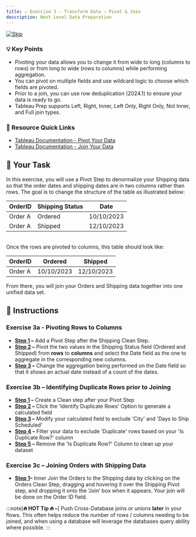 ```yaml
---
title: ✏️ Exercise 3 - Transform Data – Pivot & Join
description: Next Level Data Preparation
---
```

[![Skip](/images/skip.png)](#-instructions)
### 💡 Key Points

* Pivoting your data allows you to change it from wide to long (columns to rows) or from long to wide (rows to columns) while performing aggregation.
* You can pivot on multiple fields and use wildcard logic to choose which fields are pivoted. 
* Prior to a join, you can use row deduplication (2024.1) to ensure your data is ready to go.
* Tableau Prep supports Left, Right, Inner, Left Only, Right Only, Not Inner, and Full join types.

### 📙 Resource Quick Links

* [Tableau Documentation - Pivot Your Data](https://help.tableau.com/current/prep/en-us/prep_pivot.htm)
* [Tableau Documentation - Join Your Data](https://help.tableau.com/current/prep/en-us/prep_combine.htm#join-your-data)

## 🎯 Your Task

In this exercise, you will use a Pivot Step to denormalize your Shipping data so that the order dates and shipping dates are in two columns rather than rows. The goal is to change the structure of the table as illustrated below:

| OrderID | Shipping Status | Date |
| -------- | ----------- |----------- |
| Order A | Ordered | 10/10/2023 |
| Order A | Shipped | 12/10/2023 |

<br>
Once the rows are pivoted to columns, this table should look like:
<br>

| OrderID | Ordered | Shipped |
| -------- | ----------- |----------- |
| Order A | 10/10/2023 | 12/10/2023  |


From there, you will join your Orders and Shipping data together into one unified data set.


## 📝 Instructions

### Exercise 3a - Pivoting Rows to Columns

* **<a href="/../../reference/e3s1sol" target="_blank">Step 1</a> –** Add a Pivot Step after the Shipping Clean Step.
* **<a href="/../../reference/e3s1sol" target="_blank">Step 2</a> –** Pivot the two values in the Shipping Status field (Ordered and Shipped) from **rows** to **columns** and select the Date field as the one to aggregate in the corresponding new columns.
* **<a href="/../../reference/e3s1sol" target="_blank">Step 3</a> –** Change the aggregation being performed on the Date field so that it shows an actual date instead of a count of the dates.

### Exercise 3b – Identifying Duplicate Rows prior to Joining

* **<a href="/../../reference/e3s2sol" target="_blank">Step 1</a> –** Create a Clean step after your Pivot Step
* **<a href="/../../reference/e3s2sol" target="_blank">Step 2</a> –** Click the 'Identify Duplicate Rows' Option to generate a calculated field
* **<a href="/../../reference/e3s2sol" target="_blank">Step 3</a> –** Modify your calculated field to exclude 'City' and 'Days to Ship Scheduled'
* **<a href="/../../reference/e3s2sol" target="_blank">Step 4</a> –** Filter your data to exclude 'Duplicate' rows based on your 'Is Duplicate Row?' column
* **<a href="/../../reference/e3s2sol" target="_blank">Step 5</a> –** Remove the 'Is Duplicate Row?' Column to clean up your dataset

### Exercise 3c – Joining Orders with Shipping Data

* **<a href="/../../reference/e3s3sol" target="_blank">Step 1</a>–** Inner Join the Orders to the Shipping data by clicking on the Orders Clean Step, dragging and hovering it over the Shipping Pivot step, and dropping it onto the ‘Join’ box when it appears. Your join will be done on the Order ID field.

:::note[**🔥 HOT Tip 🔥 –**]
Push Cross-Database joins or unions **later** in your flows. This often helps reduce the number of rows / columns needing to be joined, and when using a database will leverage the databases query ability where possible.
:::